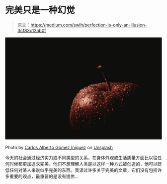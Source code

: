 # 完美只是一种幻觉

> 原文：<https://medium.com/swlh/perfection-is-only-an-illusion-3cf83c12ab0f>

![](img/b4dddf038fb67a4aa12cccf02161c61c.png)

Photo by [Carlos Alberto Gómez Iñiguez](https://unsplash.com/@iniguez?utm_source=unsplash&utm_medium=referral&utm_content=creditCopyText) on [Unsplash](https://unsplash.com/search/photos/red-apple?utm_source=unsplash&utm_medium=referral&utm_content=creditCopyText)

今天的社会通过经济实力或不同类型的关系，在身体外观或生活质量方面比以往任何时候都更加追求完美。他们不想理解人类是以这样一种方式被创造的，他可以贬低任何对某人来说似乎完美的东西。我读过许多关于完美的文章，它们没有包括许多重要的观点，最重要的是没有提供…